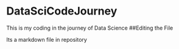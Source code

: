 # DataSciCodeJourney
This is my coding in the journey of Data Science
##Editing the File

Its a markdown file in repository
